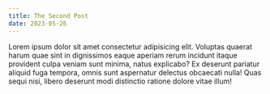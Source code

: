 ```yaml
---
title: The Second Post
date: 2023-05-26
---
```


Lorem ipsum dolor sit amet consectetur adipisicing elit. Voluptas quaerat harum quae sint in dignissimos eaque aperiam rerum incidunt itaque provident culpa veniam sunt minima, natus explicabo? Ex deserunt pariatur aliquid fuga tempora, omnis sunt aspernatur delectus obcaecati nulla! Quas sequi nisi, libero deserunt modi distinctio ratione dolore vitae illum!
